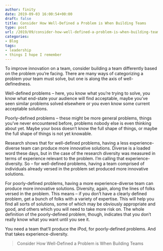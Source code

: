 ```yaml
---
author: finity
date: 2019-09-03 16:00:54+00:00
draft: false
title: Consider How Well-Defined a Problem is When Building Teams
type: post
url: /2019/09/consider-how-well-defined-a-problem-is-when-building-teams/
categories:
- Blog
tags:
- leadership
- things I hope I remember
---
```





To improve innovation on a team, consider building a team differently based on the problem you’re facing.  There are many ways of categorizing a problem your team must solve, but one is along the axis of well-definedness.







Well-defined problems – here, you know what you’re trying to solve, you know what end-state your audience will find acceptable, maybe you’ve seen similar problems solved elsewhere or you even know some current acceptable solutions.







Poorly-defined problems – these might be more general problems, things you’ve never encountered before, problems nobody else is even thinking about yet.  Maybe your boss doesn’t know the full shape of things, or maybe the full shape of things is not yet knowable.







Research shows that for well-defined problems, having a less experience-diverse team can produce more innovative solutions.  Diverse is a loaded word these days, but in the case of the research diversity was measured in terms of experience relevant to the problem.  I’m calling that experience-diversity.  So – for well-defined problems, having a team comprised of individuals already versed in the problem set produced more innovative solutions.







For poorly-defined problems, having a more experience-diverse team can produce more innovative solutions.  Diversity, again, along the lines of folks versed in the problem.  This means – if you don’t have a clearly defined problem, get a bunch of folks with a variety of expertise.  This will help you find all sorts of solutions, some of which may be obviously appropriate and good, and others which you will need to take more risk on.  The whole definition of the poorly-defined problem, though, indicates that you don’t really know what you want until you see it.







You need a team that’ll produce the iPod, for poorly-defined problems.  And that takes experience-diversity.







> Consider How Well-Defined a Problem is When Building Teams
> >
> 



